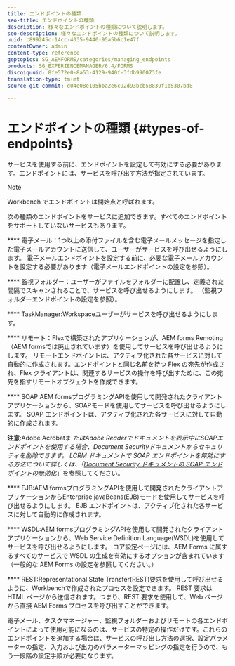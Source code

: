 ```yaml
---
title: エンドポイントの種類
seo-title: エンドポイントの種類
description: 様々なエンドポイントの種類について説明します。
seo-description: 様々なエンドポイントの種類について説明します。
uuid: c899245c-14cc-4035-9440-95a5b6c1e47f
contentOwner: admin
content-type: reference
geptopics: SG_AEMFORMS/categories/managing_endpoints
products: SG_EXPERIENCEMANAGER/6.4/FORMS
discoiquuid: 8fe572e0-8a53-4129-940f-3fdb990073fe
translation-type: tm+mt
source-git-commit: d04e08e105bba2e6c92d93bcb58839f1b5307bd8

---
```



# エンドポイントの種類 {#types-of-endpoints}

サービスを使用する前に、エンドポイントを設定して有効にする必要があります。エンドポイントには、サービスを呼び出す方法が指定されています。

>[!NOTE]
>
>Workbench でエンドポイントは開始点と呼ばれます。

次の種類のエンドポイントをサービスに追加できます。すべてのエンドポイントをサポートしていないサービスもあります。

**** 電子メール：1つ以上の添付ファイルを含む電子メールメッセージを指定した電子メールアカウントに送信して、ユーザーがサービスを呼び出せるようにします。 電子メールエンドポイントを設定する前に、必要な電子メールアカウントを設定する必要があります（電子メールエンドポイントの設定を参照）。

**** 監視フォルダー：ユーザーがファイルをフォルダーに配置し、定義された間隔でスキャンされることで、サービスを呼び出せるようにします。 （監視フォルダーエンドポイントの設定を参照）。

**** TaskManager:Workspaceユーザーがサービスを呼び出せるようにします。

**** リモート：Flexで構築されたアプリケーションが、AEM forms Remoting（AEM formsでは廃止されています）を使用してサービスを呼び出せるようにします。 リモートエンドポイントは、アクティブ化された各サービスに対して自動的に作成されます。エンドポイントと同じ名前を持つ Flex の宛先が作成され、Flex クライアントは、関連するサービスの操作を呼び出すために、この宛先を指すリモートオブジェクトを作成できます。

**** SOAP:AEM formsプログラミングAPIを使用して開発されたクライアントアプリケーションから、SOAPモードを使用してサービスを呼び出せるようにします。 SOAP エンドポイントは、アクティブ化された各サービスに対して自動的に作成されます。

**注意**:Adobe Acrobatま *たはAdobe Readerでドキュメントを表示中にSOAPエンドポイントを使用する場合、Document Securityドキュメントからセキュリティを削除できます。 LCRM ドキュメントで SOAP エンドポイントを無効にする方法について詳しくは、「[Document Security ドキュメントの SOAP エンドポイントの無効化](/help/forms/using/admin-help/configuring-client-server-options.md#disable-soap-endpoints-for-document-security-documents)*」を参照してください。

**** EJB:AEM formsプログラミングAPIを使用して開発されたクライアントアプリケーションからEnterprise javaBeans(EJB)モードを使用してサービスを呼び出せるようにします。 EJB エンドポイントは、アクティブ化された各サービスに対して自動的に作成されます。

**** WSDL:AEM formsプログラミングAPIを使用して開発されたクライアントアプリケーションから、Web Service Definition Language(WSDL)を使用してサービスを呼び出せるようにします。 コア設定ページには、AEM Forms に属するすべてのサービスで WSDL の生成を有効にするオプションが含まれています（一般的な AEM Forms の設定を参照してください。）

**** REST:Representational State Transfer(REST)要求を使用して呼び出せるように、Workbenchで作成されたプロセスを設定できます。 REST 要求は HTML ページから送信されます。つまり、REST 要求を使用して、Web ページから直接 AEM Forms プロセスを呼び出すことができます。

電子メール、タスクマネージャー、監視フォルダーおよびリモートの各エンドポイントによって使用可能になるのは、サービスの特定の操作だけです。これらのエンドポイントを追加する場合は、サービスの呼び出し方法の選択、設定パラメーターの指定、入力および出力のパラメーターマッピングの指定を行うので、もう一段階の設定手順が必要になります。

